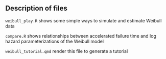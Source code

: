 ## Description of files

`weibull_play.R` shows some simple ways to simulate and estimate Weibull data

`compare.R` shows relationships between accelerated failure time and log hazard parameterizations of the Weibull model

`weibull_tutorial.qmd` render this file to generate a tutorial